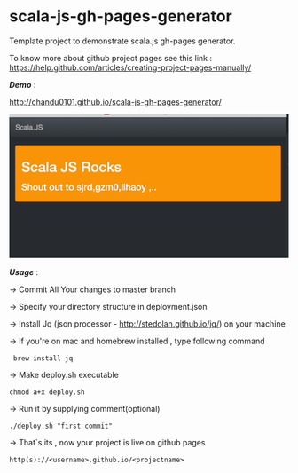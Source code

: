 scala-js-gh-pages-generator
===========================

Template project to demonstrate scala.js gh-pages generator.

To know more about github project pages see this link : https://help.github.com/articles/creating-project-pages-manually/



***Demo*** :

http://chandu0101.github.io/scala-js-gh-pages-generator/

![AppDemo](/images/app.png?raw=true)


***Usage*** :

 -> Commit All Your changes to master branch

 -> Specify your directory structure in deployment.json

 -> Install Jq (json processor - http://stedolan.github.io/jq/) on your machine

 -> If you're on mac and homebrew installed , type following command

 ```
  brew install jq
 ```

 -> Make deploy.sh executable

   ```
   chmod a+x deploy.sh
   ```

 -> Run it by supplying comment(optional)


   ```
   ./deploy.sh "first commit"
   ```

 -> That`s its , now your project is live on github pages

 ```
 http(s)://<username>.github.io/<projectname>
```